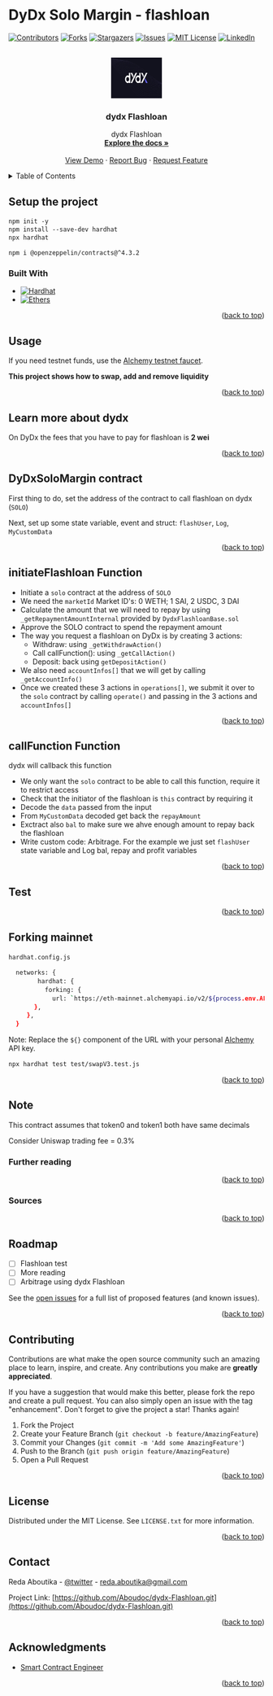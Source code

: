# DyDx Solo Margin - flashloan

<a name="readme-top"></a>

[![Contributors][contributors-shield]][contributors-url]
[![Forks][forks-shield]][forks-url]
[![Stargazers][stars-shield]][stars-url]
[![Issues][issues-shield]][issues-url]
[![MIT License][license-shield]][license-url]
[![LinkedIn][linkedin-shield]][linkedin-url]

<!-- PROJECT LOGO -->
<br />
<div align="center">
  <a href="https://github.com/Aboudoc/dydx-Flashloan.git">
    <img src="images/logo1.png" alt="Logo" width="100" height="80">
  </a>

<h3 align="center">dydx Flashloan</h3>

  <p align="center">
    dydx Flashloan
    <br />
    <a href="https://github.com/Aboudoc/dydx-Flashloan"><strong>Explore the docs »</strong></a>
    <br />
    <br />
    <a href="https://github.com/Aboudoc/dydx-Flashloan">View Demo</a>
    ·
    <a href="https://github.com/Aboudoc/dydx-Flashloan/issues">Report Bug</a>
    ·
    <a href="https://github.com/Aboudoc/dydx-Flashloan/issues">Request Feature</a>
  </p>
</div>

<!-- TABLE OF CONTENTS -->
<details>
  <summary>Table of Contents</summary>
  <ol>
    <li>
      <a href="#about-the-project">About The Project</a>
      <ul>
        <li><a href="#built-with">Built With</a></li>
      </ul>
    </li>
    <li>
      <a href="#getting-started">Getting Started</a>
      <ul>
        <li><a href="#prerequisites">Prerequisites</a></li>
        <li><a href="#installation">Installation</a></li>
      </ul>
    </li>
    <li><a href="#usage">Usage</a></li>
    <li><a href="#Constant-Product-AMM">Constant Product AMM</a></li>
    <li><a href="#Test-Single-and-Multi-hop-swap">Test Single and Multi hop swap</a></li>
    <li><a href="#dydx-Flashloan-Single-Hop-Swap">Uniswap V2 Single Hop Swap</a></li>
    <ul>
        <li><a href="#State-variables">State variables</a></li>
        <li><a href="#Function-swapExactInputSingleHop">Function swapExactInputSingleHop</a></li>
        <li><a href="#Function-swapExactOutputSingleHop">Function swapExactOutputSingleHop</a></li>
      </ul>
    <li><a href="#dydx-Flashloan-Multi-Hop-Swap">Uniswap V3 Multi Hop Swap</a></li>
    <li><a href="#Forking-mainnet">Forking mainnet</a></li>
    <li><a href="#Note">Note</a></li>
    <li><a href="#roadmap">Roadmap</a></li>
    <li><a href="#contributing">Contributing</a></li>
    <li><a href="#license">License</a></li>
    <li><a href="#contact">Contact</a></li>
    <li><a href="#acknowledgments">Acknowledgments</a></li>
  </ol>
</details>

## Setup the project

```shell
npm init -y
npm install --save-dev hardhat
npx hardhat
```

```shell
npm i @openzeppelin/contracts@^4.3.2
```

### Built With

- [![Hardhat][Hardhat]][Hardhat-url]
- [![Ethers][Ethers.js]][Ethers-url]

<p align="right">(<a href="#readme-top">back to top</a>)</p>

## Usage

If you need testnet funds, use the [Alchemy testnet faucet](https://goerlifaucet.com/).

**This project shows how to swap, add and remove liquidity**

<p align="right">(<a href="#readme-top">back to top</a>)</p>

## Learn more about dydx

On DyDx the fees that you have to pay for flashloan is **2 wei**

<p align="right">(<a href="#readme-top">back to top</a>)</p>

## DyDxSoloMargin contract

First thing to do, set the address of the contract to call flashloan on dydx (`SOLO`)

Next, set up some state variable, event and struct: `flashUser`, `Log`, `MyCustomData`

<p align="right">(<a href="#readme-top">back to top</a>)</p>

## initiateFlashloan Function

- Initiate a `solo` contract at the address of `SOLO`
- We need the `marketId`
  Market ID's: 0 WETH; 1 SAI, 2 USDC, 3 DAI
- Calculate the amount that we will need to repay by using `_getRepaymentAmountInternal` provided by `DydxFlashloanBase.sol`
- Approve the SOLO contract to spend the repayment amount
- The way you request a flashloan on DyDx is by creating 3 actions:
  - Withdraw: using `_getWithdrawAction()`
  - Call callFunction(): using `_getCallAction()`
  - Deposit: back using `getDepositAction()`
- We also need `accountInfos[]` that we will get by calling `_getAccountInfo()`
- Once we created these 3 actions in `operations[]`, we submit it over to the `solo` contract by calling `operate()` and passing in the 3 actions and `accountInfos[]`

<p align="right">(<a href="#readme-top">back to top</a>)</p>

## callFunction Function

dydx will callback this function

- We only want the `solo` contract to be able to call this function, require it to restrict access
- Check that the initiator of the flashloan is `this` contract by requiring it
- Decode the `data` passed from the input
- From `MyCustomData` decoded get back the `repayAmount`
- Exctract also `bal` to make sure we ahve enough amount to repay back the flashloan
- Write custom code: Arbitrage. For the example we just set `flashUser` state variable and Log bal, repay and profit variables

<p align="right">(<a href="#readme-top">back to top</a>)</p>

## Test

<p align="right">(<a href="#readme-top">back to top</a>)</p>

## Forking mainnet

`hardhat.config.js`

```sh
  networks: {
        hardhat: {
          forking: {
            url: `https://eth-mainnet.alchemyapi.io/v2/${process.env.ALCHEMY_API_KEY}`,
       },
     },
  }
```

Note: Replace the `${}` component of the URL with your personal [Alchemy](https://www.alchemy.com/) API key.

```sh
npx hardhat test test/swapV3.test.js
```

<p align="right">(<a href="#readme-top">back to top</a>)</p>

## Note

This contract assumes that token0 and token1 both have same decimals

Consider Uniswap trading fee = 0.3%

### Further reading

<p align="right">(<a href="#readme-top">back to top</a>)</p>

### Sources

<p align="right">(<a href="#readme-top">back to top</a>)</p>

<!-- ROADMAP -->

## Roadmap

- [ ] Flashloan test
- [ ] More reading
- [ ] Arbitrage using dydx Flashloan

See the [open issues](https://github.com/Aboudoc/dydx-Flashloan.git/issues) for a full list of proposed features (and known issues).

<p align="right">(<a href="#readme-top">back to top</a>)</p>

<!-- CONTRIBUTING -->

## Contributing

Contributions are what make the open source community such an amazing place to learn, inspire, and create. Any contributions you make are **greatly appreciated**.

If you have a suggestion that would make this better, please fork the repo and create a pull request. You can also simply open an issue with the tag "enhancement".
Don't forget to give the project a star! Thanks again!

1. Fork the Project
2. Create your Feature Branch (`git checkout -b feature/AmazingFeature`)
3. Commit your Changes (`git commit -m 'Add some AmazingFeature'`)
4. Push to the Branch (`git push origin feature/AmazingFeature`)
5. Open a Pull Request

<p align="right">(<a href="#readme-top">back to top</a>)</p>

<!-- LICENSE -->

## License

Distributed under the MIT License. See `LICENSE.txt` for more information.

<p align="right">(<a href="#readme-top">back to top</a>)</p>

<!-- CONTACT -->

## Contact

Reda Aboutika - [@twitter](https://twitter.com/AboutikaR) - reda.aboutika@gmail.com

Project Link: [https://github.com/Aboudoc/dydx-Flashloan.git](https://github.com/Aboudoc/dydx-Flashloan.git)

<p align="right">(<a href="#readme-top">back to top</a>)</p>

<!-- ACKNOWLEDGMENTS -->

## Acknowledgments

- [Smart Contract Engineer](https://www.smartcontract.engineer/)

<p align="right">(<a href="#readme-top">back to top</a>)</p>

<!-- MARKDOWN LINKS & IMAGES -->
<!-- https://www.markdownguide.org/basic-syntax/#reference-style-links -->

[contributors-shield]: https://img.shields.io/github/contributors/Aboudoc/dydx-Flashloan.svg?style=for-the-badge
[contributors-url]: https://github.com/Aboudoc/dydx-Flashloan/graphs/contributors
[forks-shield]: https://img.shields.io/github/forks/Aboudoc/dydx-Flashloan.svg?style=for-the-badge
[forks-url]: https://github.com/Aboudoc/dydx-Flashloan/network/members
[stars-shield]: https://img.shields.io/github/stars/Aboudoc/dydx-Flashloan.svg?style=for-the-badge
[stars-url]: https://github.com/Aboudoc/dydx-Flashloan/stargazers
[issues-shield]: https://img.shields.io/github/issues/Aboudoc/dydx-Flashloan.svg?style=for-the-badge
[issues-url]: https://github.com/Aboudoc/dydx-Flashloan/issues
[license-shield]: https://img.shields.io/github/license/Aboudoc/dydx-Flashloan.svg?style=for-the-badge
[license-url]: https://github.com/Aboudoc/dydx-Flashloan/blob/master/LICENSE.txt
[linkedin-shield]: https://img.shields.io/badge/-LinkedIn-black.svg?style=for-the-badge&logo=linkedin&colorB=555
[linkedin-url]: https://www.linkedin.com/in/r%C3%A9da-aboutika-34305453/?originalSubdomain=fr
[product-screenshot]: https://ethereum.org/static/28214bb68eb5445dcb063a72535bc90c/9019e/hero.webp
[Hardhat]: https://img.shields.io/badge/Hardhat-20232A?style=for-the-badge&logo=hardhat&logoColor=61DAFB
[Hardhat-url]: https://hardhat.org/
[Ethers.js]: https://img.shields.io/badge/ethers.js-000000?style=for-the-badge&logo=ethersdotjs&logoColor=white
[Ethers-url]: https://docs.ethers.org/v5/
[Vue.js]: https://img.shields.io/badge/Vue.js-35495E?style=for-the-badge&logo=vuedotjs&logoColor=4FC08D
[Vue-url]: https://vuejs.org/
[Angular.io]: https://img.shields.io/badge/Angular-DD0031?style=for-the-badge&logo=angular&logoColor=white
[Angular-url]: https://angular.io/
[Svelte.dev]: https://img.shields.io/badge/Svelte-4A4A55?style=for-the-badge&logo=svelte&logoColor=FF3E00
[Svelte-url]: https://svelte.dev/
[Laravel.com]: https://img.shields.io/badge/Laravel-FF2D20?style=for-the-badge&logo=laravel&logoColor=white
[Laravel-url]: https://laravel.com
[Bootstrap.com]: https://img.shields.io/badge/Bootstrap-563D7C?style=for-the-badge&logo=bootstrap&logoColor=white
[Bootstrap-url]: https://getbootstrap.com
[JQuery.com]: https://img.shields.io/badge/jQuery-0769AD?style=for-the-badge&logo=jquery&logoColor=white
[JQuery-url]: https://jquery.com
